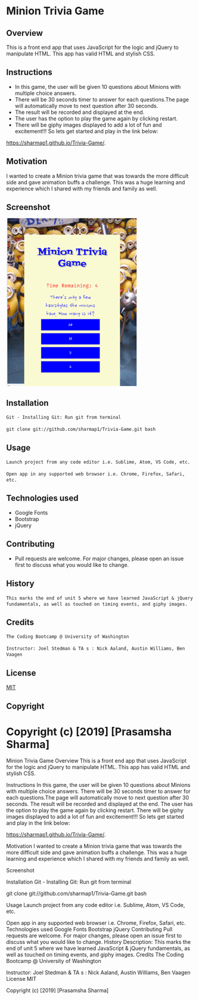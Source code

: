 
# Minion Trivia Game
## Overview
This is a front end app that uses JavaScript for the logic and jQuery to manipulate HTML. This app has valid HTML and stylish CSS.

## Instructions
* In this game, the user will be given 10 questions about Minions with multiple choice answers.
* There will be 30 seconds timer to answer for each questions.The page will automatically move to next question after 30 seconds.
* The result will be recorded and displayed at the end.
* The user has the option to play the game again by clicking restart.
* There will be giphy images displayed to add a lot of fun and excitement!!! So lets get started and play in the link below: 

https://sharmap1.github.io/Trivia-Game/.

## Motivation
I wanted to create a Minion trivia game that was towards the more difficult side and gave animation buffs a challenge. This was a huge learning and experience which I shared with my friends and family as well.
 
## Screenshot
<img src="assets/images/screenshot.png" width="350" height="450"> 

## Installation
```
Git - Installing Git: Run git from terminal

git clone git://github.com/sharmap1/Trivia-Game.git bash

```

## Usage
```
Launch project from any code editor i.e. Sublime, Atom, VS Code, etc.

Open app in any supported web browser i.e. Chrome, Firefox, Safari, etc.
```
## Technologies used
* Google Fonts
* Bootstrap
* jQuery

## Contributing

* Pull requests are welcome. For major changes, please open an issue first 
to discuss what you would like to change.


## History
```
This marks the end of unit 5 where we have learned JavaScript & jQuery 
fundamentals, as well as touched on timing events, and giphy images.
```
## Credits
```
The Coding Bootcamp @ University of Washington

Instructor: Joel Stedman & TA s : Nick Aaland, Austin Williams, Ben Vaagen
```

## License
[MIT](https://choosealicense.com/licenses/mit/)

## Copyright
Copyright (c) [2019] [Prasamsha Sharma]
=======
Minion Trivia Game
Overview
This is a front end app that uses JavaScript for the logic and jQuery to manipulate HTML. This app has valid HTML and stylish CSS.

Instructions
In this game, the user will be given 10 questions about Minions with multiple choice answers.
There will be 30 seconds timer to answer for each questions.The page will automatically move to next question after 30 seconds.
The result will be recorded and displayed at the end.
The user has the option to play the game again by clicking restart.
There will be giphy images displayed to add a lot of fun and excitement!!! So lets get started and play in the link below:

https://sharmap1.github.io/Trivia-Game/.

Motivation
I wanted to create a Minion trivia game that was towards the more difficult side and gave animation buffs a challenge. This was a huge learning and experience which I shared with my friends and family as well.

Screenshot


Installation
Git - Installing Git: Run git from terminal

git clone git://github.com/sharmap1/Trivia-Game.git bash

Usage
Launch project from any code editor i.e. Sublime, Atom, VS Code, etc.

Open app in any supported web browser i.e. Chrome, Firefox, Safari, etc.
Technologies used
Google Fonts
Bootstrap
jQuery
Contributing
Pull requests are welcome. For major changes, please open an issue first to discuss what you would like to change.
History
Description: This marks the end of unit 5 where we have learned JavaScript & jQuery 
fundamentals, as well as touched on timing events, and giphy images.
Credits
The Coding Bootcamp @ University of Washington

Instructor: Joel Stedman & TA s : Nick Aaland, Austin Williams, Ben Vaagen
License
MIT

Copyright (c) [2019] [Prasamsha Sharma]

